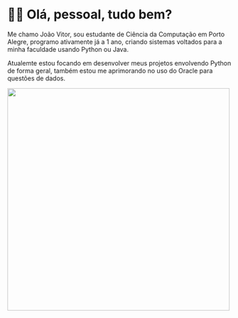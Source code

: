 # 👋🏻 Olá, pessoal, tudo bem?

Me chamo João Vitor, sou estudante de Ciência da Computação em Porto Alegre, programo ativamente já a 1 ano, criando sistemas voltados para a minha faculdade usando Python ou Java.
      
Atualemte estou focando em desenvolver meus projetos envolvendo Python de forma geral, também estou me aprimorando no uso do Oracle para questões de dados.

<img  width="500" height="500" src="gifs_readme/src/assets/6vlk.gif">
